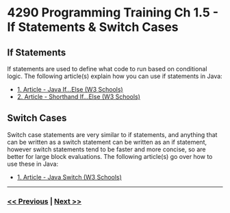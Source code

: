 # 4290 Programming Training Ch 1.5 - If Statements & Switch Cases
## If Statements
If statements are used to define what code to run based on conditional logic. The following article(s) explain how you can use if statements in Java:
- [1. Article - Java If...Else (W3 Schools)](https://www.w3schools.com/java/java_conditions.asp)
- [2. Article - Shorthand If...Else (W3 Schools)](https://www.w3schools.com/java/java_conditions_shorthand.asp)

## Switch Cases
Switch case statements are very similar to if statements, and anything that can be written as a switch statement can be written as an if statement, however switch statements tend to be faster and more concise, so are better for large block evaluations. The following article(s) go over how to use these in Java:
- [1. Article - Java Switch (W3 Schools)](https://www.w3schools.com/java/java_switch.asp)

---

### [<< Previous](./4_methods.md) | [Next >>](./6_object_oriented_basics.md)